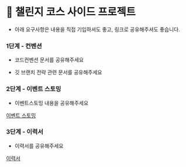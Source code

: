 # 🎯 챌린지 코스 사이드 프로젝트

* 아래 요구사항은 내용을 직접 기입하셔도 좋고, 링크로 공유해주셔도 좋습니다.

### 1단계 - 컨벤션

- 코드컨벤션 문서를 공유해주세요

- 깃 브랜치 전략 관련 문서를 공유해주세요


### 2단계 - 이벤트 스토밍

- 이벤트스토밍 내용을 공유해주세요

[이벤트 스토밍](https://miro.com/app/board/uXjVPJc5Nrc=/?share_link_id=929943423871)


### 3단계 - 이력서

- 이력서를 공유해주세요 

[이력서](https://peppered-beet-7f8.notion.site/3-Java-58257ca10ca34b418177829b75be01a2)